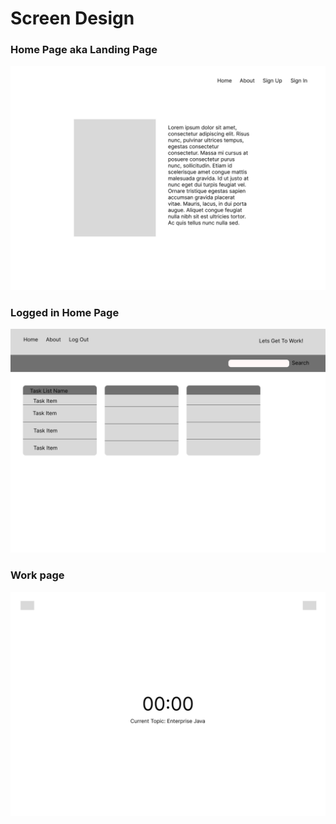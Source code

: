# Screen Design

### Home Page aka Landing Page
![Home Page](wireframes/Landing%20Page.png)

### Logged in Home Page
![Logged In Home Page](wireframes/Logged%20In.png)

### Work page
![Work Page](wireframes/Working%20On%20Task.png)